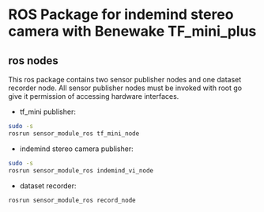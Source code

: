 <!--
 * @Description: 
 * @Author: Yuntian Li
 * @Github: https://github.com/yuntinali91
 * @Date: 2019-11-07 19:56:59
 * @LastEditors: Yuntian Li
 * @LastEditTime: 2019-11-07 20:05:34
 -->
# ROS Package for indemind stereo camera with Benewake TF_mini_plus
## ros nodes
This ros package contains two sensor publisher nodes and one dataset recorder node. All sensor publisher nodes must be invoked with root go give it permission of accessing hardware interfaces. 
* tf_mini publisher:
```sh
sudo -s
rosrun sensor_module_ros tf_mini_node
```
* indemind stereo camera publisher:
```sh
sudo -s
rosrun sensor_module_ros indemind_vi_node
```
* dataset recorder:
```
rosrun sensor_module_ros record_node
```